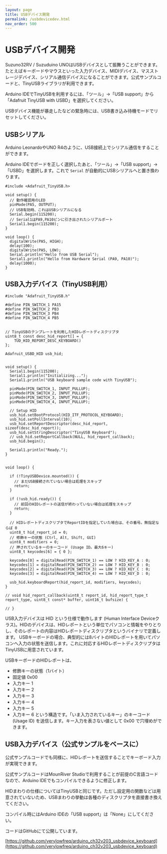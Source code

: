 ```yaml
---
layout: page
title: USBデバイス開発
permalink: /usbdevicedev.html
nav_order: 500
---
```



# USBデバイス開発

Suzuno32RV / Suzuduino UNOはUSBデバイスとして振舞うことができます。たとえばキーボードやマウスといった入力デバイス、MIDIデバイス、マスストレージデバイス、シリアル通信デバイスになることができます。公式サンプルコードと、TinyUSBライブラリが利用できます。

Arduino IDEでTinyUSBを利用するには、「ツール」→「USB support」から「Adafruit TinyUSB with USBD」を選択してください。

USBデバイス機能が暴走したなどの緊急時には、USB書き込み待機モードでリセットしてください。


## USBシリアル

Arduino LeonardoやUNO R4のように、USB接続上でシリアル通信をすることができます。

Arduino IDEでボードを正しく選択したあと、「ツール」→「USB support」→「USBD」を選択します。これで `Serial` が自動的にUSBシリアルへと置き換わります。

```
#include <Adafruit_TinyUSB.h>

void setup() {
  // 動作確認用のLED
  pinMode(PA5, OUTPUT);
  // USB有効時、これはUSBシリアルになる
  Serial.begin(115200);
  // Serial1はPA9,PA10ピンに引き出されたシリアルポート
  Serial1.begin(115200);
}

void loop() {
  digitalWrite(PA5, HIGH);
  delay(100);
  digitalWrite(PA5, LOW);
  Serial.println("Hello from USB Serial");
  Serial1.println("Hello from Hardware Serial (PA9, PA10)");
  delay(1000);
}
```


## USB入力デバイス（TinyUSB利用）

```
#include "Adafruit_TinyUSB.h"

#define PIN_SWITCH_1 PA15
#define PIN_SWITCH_2 PB3
#define PIN_SWITCH_3 PB4
#define PIN_SWITCH_4 PB5


// TinyUSBのテンプレートを利用したHIDレポートディスクリプタ
uint8_t const desc_hid_report[] = {
    TUD_HID_REPORT_DESC_KEYBOARD()
};

Adafruit_USBD_HID usb_hid;


void setup() {
  Serial1.begin(115200);
  Serial1.println("Initializing...");
  Serial1.println("USB keyboard sample code with TinyUSB");

  pinMode(PIN_SWITCH_1, INPUT_PULLUP);
  pinMode(PIN_SWITCH_2, INPUT_PULLUP);
  pinMode(PIN_SWITCH_3, INPUT_PULLUP);
  pinMode(PIN_SWITCH_4, INPUT_PULLUP);

  // Setup HID
  usb_hid.setBootProtocol(HID_ITF_PROTOCOL_KEYBOARD);
  usb_hid.setPollInterval(10);
  usb_hid.setReportDescriptor(desc_hid_report, sizeof(desc_hid_report));
  usb_hid.setStringDescriptor("TinyUSB Keyboard");
  // usb_hid.setReportCallback(NULL, hid_report_callback);
  usb_hid.begin();

  Serial1.println("Ready.");
}


void loop() {

  if (!TinyUSBDevice.mounted()) {
    // まだUSB接続されていない場合は処理をスキップ
    return;
  }

  if (!usb_hid.ready()) {
    // 前回のHIDレポートの送信が終わっていない場合は処理をスキップ
    return;
  }

  // HIDレポートディスクリプタでReportIDを指定していた場合は、その番号。無指定ならば 0
  uint8_t hid_report_id = 0;
  // 修飾キーの状態 (Ctrl, Alt, Shift, GUI)
  uint8_t modifiers = 0;
  // 押されているキーのキーコード (Usage ID。最大6キー)
  uint8_t keycodes[6] = { 0 };

  keycodes[0] = digitalRead(PIN_SWITCH_1) == LOW ? HID_KEY_A : 0;
  keycodes[1] = digitalRead(PIN_SWITCH_2) == LOW ? HID_KEY_B : 0;
  keycodes[2] = digitalRead(PIN_SWITCH_3) == LOW ? HID_KEY_C : 0;
  keycodes[3] = digitalRead(PIN_SWITCH_4) == LOW ? HID_KEY_D : 0;

  usb_hid.keyboardReport(hid_report_id, modifiers, keycodes);
}

// void hid_report_callback(uint8_t report_id, hid_report_type_t report_type, uint8_t const* buffer, uint16_t bufsize) {

// }
```

USB入力デバイスは HID という仕様で動作します (Human Interface Deviceクラス)。HIDのデバイスは、HIDレポートという単位でパソコンと情報をやりとりし、そのレポートの内容はHIDレポートディスクリプタというバイナリで定義します。
USBキーボードの場合、典型的には8バイトのHIDレポートを用いてパソコンへ入力の状態を送信します。これに対応するHIDレポートディスクリプタはTinyUSBに用意されています。

USBキーボードのHIDレポートは、
 - 修飾キーの状態（1バイト）
 - 固定値 0x00
 - 入力キー 1
 - 入力キー 2
 - 入力キー 3
 - 入力キー 4
 - 入力キー 5
 - 入力キー 6
という構造です。「いま入力されているキー」のキーコード (Usage ID) を送信します。キー入力を表さない値として 0x00 で穴埋めができます。


## USB入力デバイス（公式サンプルをベースに）

公式サンプルコードでも同様に、HIDレポートを送信することでキーボード入力が実現できます。

公式サンプルコードはMounRiver Studioで利用することが前提のC言語コードなので、Arduino IDEでもコンパイルできるように修正します。

HIDまわりの仕様についてはTinyUSBと同じです。ただし設定用の関数などは用意されていないため、USBまわりの挙動は各種のディスクリプタを直接書き換えてください。

コンパイル時にはArduino IDEの「USB support」は「None」にしてください。

コードはGitHubにて公開しています。

[https://github.com/verylowfreq/arduino_ch32v203_usbdevice_keyboard](https://github.com/verylowfreq/arduino_ch32v203_usbdevice_keyboard)
